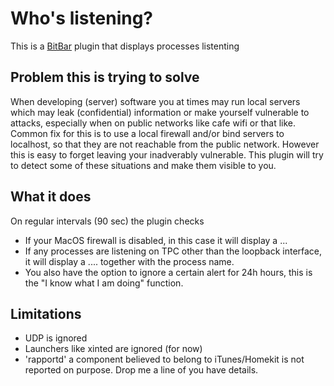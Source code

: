 # Who's listening?
This is a [BitBar](https://github.com/matryer/bitbar) plugin that displays processes listenting 

## Problem this is trying to solve
When developing (server) software you at times may run local servers which may leak (confidential) information or make yourself vulnerable to attacks, especially when on public networks like cafe wifi or that like.
Common fix for this is to use a local firewall and/or bind servers to localhost, so that they are not reachable from the public network. However this is easy to forget leaving your inadverably vulnerable. 
This plugin will try to detect some of these situations and make them visible to you.


## What it does
On regular intervals (90 sec) the plugin checks
 * If your MacOS firewall is disabled, in this case it will display a ...
 * If any processes are listening on TPC other than the loopback interface, it will display a .... together with the process name. 
 * You also have the option to ignore a certain alert for 24h hours, this is the "I know what I am doing" function.

## Limitations
 * UDP is ignored
 * Launchers like xinted are ignored (for now)
 * 'rapportd' a component believed to belong to iTunes/Homekit is not reported on purpose. Drop me a line of you have details. 
 

